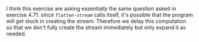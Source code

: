 I think this exercise are asking essentially the same question asked in exercise 4.71:
since `flatten-stream` calls itself, it's possible that the program will get stuck
in creating the stream. Therefore we delay this computation so that
we don't fully create the stream immediately but only expand it as needed.

